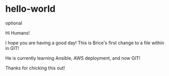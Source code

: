# hello-world
optional

Hi Humans!

I hope you are having a good day!
This is Brice's first change to a file within in GIT!

He is currently learning Ansible, AWS deployment, and now GIT!

Thanks for chicking this out!

